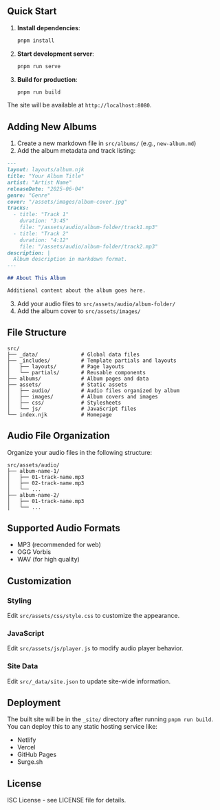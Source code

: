 ## Quick Start

1. **Install dependencies**:
   ```bash
   pnpm install
   ```

2. **Start development server**:
   ```bash
   pnpm run serve
   ```

3. **Build for production**:
   ```bash
   pnpm run build
   ```

The site will be available at `http://localhost:8080`.

## Adding New Albums

1. Create a new markdown file in `src/albums/` (e.g., `new-album.md`)
2. Add the album metadata and track listing:

```markdown
---
layout: layouts/album.njk
title: "Your Album Title"
artist: "Artist Name"
releaseDate: "2025-06-04"
genre: "Genre"
cover: "/assets/images/album-cover.jpg"
tracks:
  - title: "Track 1"
    duration: "3:45"
    file: "/assets/audio/album-folder/track1.mp3"
  - title: "Track 2"
    duration: "4:12"
    file: "/assets/audio/album-folder/track2.mp3"
description: |
  Album description in markdown format.
---

## About This Album

Additional content about the album goes here.
```

3. Add your audio files to `src/assets/audio/album-folder/`
4. Add the album cover to `src/assets/images/`

## File Structure

```
src/
├── _data/              # Global data files
├── _includes/          # Template partials and layouts
│   ├── layouts/        # Page layouts
│   └── partials/       # Reusable components
├── albums/             # Album pages and data
├── assets/             # Static assets
│   ├── audio/          # Audio files organized by album
│   ├── images/         # Album covers and images
│   ├── css/            # Stylesheets
│   └── js/             # JavaScript files
└── index.njk           # Homepage
```

## Audio File Organization

Organize your audio files in the following structure:

```
src/assets/audio/
├── album-name-1/
│   ├── 01-track-name.mp3
│   ├── 02-track-name.mp3
│   └── ...
├── album-name-2/
│   ├── 01-track-name.mp3
│   └── ...
```

## Supported Audio Formats

- MP3 (recommended for web)
- OGG Vorbis
- WAV (for high quality)

## Customization

### Styling
Edit `src/assets/css/style.css` to customize the appearance.

### JavaScript
Edit `src/assets/js/player.js` to modify audio player behavior.

### Site Data
Edit `src/_data/site.json` to update site-wide information.

## Deployment

The built site will be in the `_site/` directory after running `pnpm run build`. You can deploy this to any static hosting service like:

- Netlify
- Vercel
- GitHub Pages
- Surge.sh

## License

ISC License - see LICENSE file for details.
